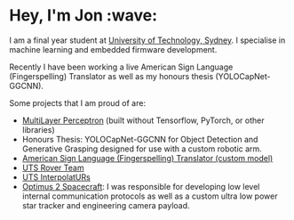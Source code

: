 <h1>Hey, I'm Jon :wave:</h1>
I am a final year student at <a href="https://uts.edu.au">University of Technology, Sydney</a>. I specialise in machine learning and embedded firmware development. 

Recently I have been working a live American Sign Language (Fingerspelling) Translator as well as my honours thesis (YOLOCapNet-GGCNN). 

Some projects that I am proud of are:
* [MultiLayer Perceptron](https://github.com/Jon-C-McLean/multilayer_perceptron) (built without Tensorflow, PyTorch, or other libraries)
* Honours Thesis: YOLOCapNet-GGCNN for Object Detection and Generative Grasping designed for use with a custom robotic arm. 
* [American Sign Language (Fingerspelling) Translator (custom model)](https://github.com/Jon-C-McLean/asl_fingerspelling)
* [UTS Rover Team](https://utsrovers.space)
* <a href="https://github.com/UTS-InterpolatURs">UTS InterpolatURs</a>
* [Optimus 2 Spacecraft](https://www.linkedin.com/posts/space-machines-company_activity-7170946514221981696-uPWI?utm_source=li_share&utm_content=feedcontent&utm_medium=g_dt_web&utm_campaign=copy): I was responsible for developing low level internal communication protocols as well as a custom ultra low power star tracker and engineering camera payload. 

